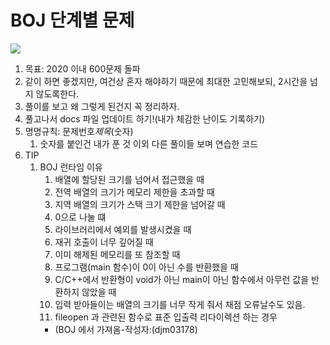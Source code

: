 # BOJ 단계별 문제

<img src='https://ifh.cc/g/CKKm7R.png' border='0'>

1. 목표: 2020 이내 600문제 돌파
1. 같이 하면 좋겠지만, 여건상 혼자 해야하기 때문에 최대한 고민해보되, 2시간을 넘지 않도록한다.
1. 풀이를 보고 왜 그렇게 된건지 꼭 정리하자.
1. 풀고나서 docs 파일 업데이트 하기!(내가 체감한 난이도 기록하기)
1. 명명규칙: 문제번호*제목*(숫자)
    1. 숫자를 붙인건 내가 푼 것 이외 다른 풀이들 보며 연습한 코드
1. TIP
    1. BOJ 런타임 이유 
        1. 배열에 할당된 크기를 넘어서 접근했을 때
        2. 전역 배열의 크기가 메모리 제한을 초과할 때
        3. 지역 배열의 크기가 스택 크기 제한을 넘어갈 때
        4. 0으로 나눌 떄
        5. 라이브러리에서 예외를 발생시켰을 때
        6. 재귀 호출이 너무 깊어질 때
        7. 이미 해제된 메모리를 또 참조할 때
        8. 프로그램(main 함수)이 0이 아닌 수를 반환했을 때
        9. C/C++에서 반환형이 void가 아닌 main이 아닌 함수에서 아무런 값을 반환하지 않았을 때
        10. 입력 받아들이는 배열의 크기를 너무 작게 줘서 채점 오류날수도 있음.
        11. fileopen 과 관련된 함수로 표준 입출력 리다이렉션 하는 경우
        - (BOJ 에서 가져옴-작성자:(djm03178)
